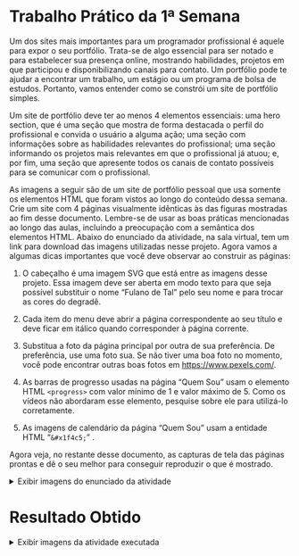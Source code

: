 # Trabalho Prático da 1ª Semana

Um dos sites mais importantes para um programador profissional é aquele para expor o seu portfólio. Trata-se de algo essencial para ser notado e para estabelecer sua presença online, mostrando habilidades, projetos em que participou e disponibilizando canais para contato. Um portfólio pode te ajudar a encontrar um trabalho, um estágio ou um programa de bolsa de estudos. Portanto, vamos entender como se constrói um site de portfólio simples.

Um site de portfólio deve ter ao menos 4 elementos essenciais: uma hero section, que é uma seção que mostra de forma destacada o perfil do profissional e convida o usuário a alguma ação; uma seção com informações sobre as habilidades relevantes do profissional; uma seção informando os projetos mais relevantes em que o profissional já atuou; e, por fim, uma seção que apresente todos os canais de contato possíveis para se comunicar com o profissional.

As imagens a seguir são de um site de portfólio pessoal que usa somente os elementos HTML que foram vistos ao longo do conteúdo dessa semana. Crie um site com 4 páginas visualmente idênticas às das figuras mostradas ao fim desse documento. Lembre-se de usar as boas práticas mencionadas ao longo das aulas, incluindo a preocupação com a semântica dos elementos HTML. Abaixo do enunciado da atividade, na sala virtual, tem um link para download das imagens utilizadas nesse projeto. Agora vamos a algumas dicas importantes que você deve observar ao construir as páginas:

1) O cabeçalho é uma imagem SVG que está entre as imagens desse projeto. Essa imagem deve ser aberta em modo texto para que seja possível substituir o nome “Fulano de Tal” pelo seu nome e para trocar as cores do degradê.

2) Cada item do menu deve abrir a página correspondente ao seu título e deve ficar em itálico quando corresponder à página corrente.

3) Substitua a foto da página principal por outra de sua preferência. De preferência, use uma foto sua. Se não tiver uma boa foto no momento, você pode encontrar outras boas fotos em https://www.pexels.com/.

4) As barras de progresso usadas na página “Quem Sou” usam o elemento HTML ```<progress>``` com valor mínimo de 1 e valor máximo de 5. Como os vídeos não abordaram esse elemento, pesquise sobre ele para utilizá-lo corretamente.

5) As imagens de calendário da página “Quem Sou” usam a entidade HTML “```&#x1f4c5;```” .

Agora veja, no restante desse documento, as capturas de tela das páginas prontas e dê o seu melhor para conseguir reproduzir o que é mostrado.

<details>
<summary>Exibir imagens do enunciado da atividade</summary>

<center>

![Imagem 01](./img/image01.png)

</center>

<center>

![Imagem 02](./img/image02.png)

</center>

<center>

![Imagem 03](./img/image03.png)

</center>

<center>

![Imagem 04](./img/image04.png)

</center>

</details>

# Resultado Obtido

<details>
<summary>Exibir imagens da atividade executada</summary>

<center>

![Resultado](./img/result01.png)

</center>

<center>

![Resultado](./img/result02.png)

</center>

<center>

![Resultado](./img/result03.png)

</center>

<center>

![Resultado](./img/result04.png)

</center>

</details>